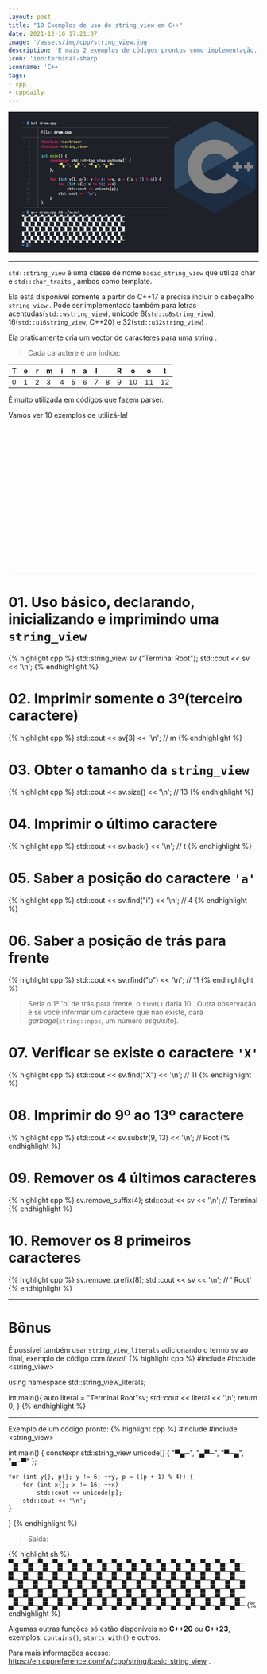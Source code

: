```yaml
---
layout: post
title: "10 Exemplos de uso de string_view em C++"
date: 2021-12-16 17:21:07
image: '/assets/img/cpp/string_view.jpg'
description: 'E mais 2 exemplos de códigos prontos como implementação.'
icon: 'ion:terminal-sharp'
iconname: 'C++'
tags:
- cpp
- cppdaily
---
```


![10 Exemplos de uso de string_view em C++](/assets/img/cpp/string_view.jpg)

---

`std::string_view` é uma classe de nome `basic_string_view` que utiliza char e `std::char_traits` , ambos como template.

Ela está disponível somente a partir do C++17 e precisa incluir o cabeçalho `string_view` . Pode ser implementada também para letras acentudas(`std::wstring_view`), unicode 8(`std::u8string_view`), 16(`std::u16string_view`, C++20) e 32(`std::u32string_view`) .  

Ela praticamente cria um vector de caracteres para uma string .
> Cada caractere é um índice:

| T | e | r | m | i | n | a | l |   | R | o | o | t |
|---|---|---|---|---|---|---|---|---|---|---|---|---|
| 0 | 1 | 2 | 3 | 4 | 5 | 6 | 7 | 8 | 9 | 10 | 11 | 12 |


É muito utilizada em códigos que fazem parser. 

Vamos ver 10 exemplos de utilizá-la!


<!-- SQUARE - GAMES ROOT -->
<script async src="//pagead2.googlesyndication.com/pagead/js/adsbygoogle.js"></script>
<ins class="adsbygoogle"
style="display:inline-block;width:336px;height:280px"
data-ad-client="ca-pub-2838251107855362"
data-ad-slot="5351066970"></ins>
<script>
(adsbygoogle = window.adsbygoogle || []).push({});
</script>

---

# 01. Uso básico, declarando, inicializando e imprimindo uma `string_view`
{% highlight cpp %}
std::string_view sv {"Terminal Root"};
std::cout << sv << '\n';
{% endhighlight %}

# 02. Imprimir somente o 3º(terceiro caractere)
{% highlight cpp %}
std::cout << sv[3] << '\n'; // m
{% endhighlight %}

# 03. Obter o tamanho da `string_view`
{% highlight cpp %}
std::cout << sv.size() << '\n'; // 13
{% endhighlight %}

# 04. Imprimir o último caractere
{% highlight cpp %}
std::cout << sv.back() << '\n'; // t
{% endhighlight %}

# 05. Saber a posição do caractere `'a'`
{% highlight cpp %}
std::cout << sv.find("i") << '\n'; // 4
{% endhighlight %}

# 06. Saber a posição de trás para frente
{% highlight cpp %}
std::cout << sv.rfind("o") << '\n'; // 11
{% endhighlight %}
> Seria o 1º 'o' de trás para frente, o `find()` daria 10 . Outra observação é se você informar um caractere que não existe, dará *garbage*(`string::npos`, um número *esquisito*).

# 07. Verificar se existe o caractere `'X'`
{% highlight cpp %}
std::cout << sv.find("X") << '\n'; // 11
{% endhighlight %}

# 08. Imprimir do 9º ao 13º caractere
{% highlight cpp %}
std::cout << sv.substr(9, 13) << '\n'; // Root
{% endhighlight %}

# 09. Remover os 4 últimos caracteres
{% highlight cpp %}
sv.remove_suffix(4);
std::cout << sv << '\n'; // Terminal
{% endhighlight %}

# 10. Remover os 8 primeiros caracteres
{% highlight cpp %}
sv.remove_prefix(8);
std::cout << sv << '\n'; // ' Root'
{% endhighlight %}

---

# Bônus
É possível também usar `string_view_literals` adicionando o termo `sv` ao final, exemplo de código com *literal*:
{% highlight cpp %}
#include <iostream>
#include <string_view>

using namespace std::string_view_literals;

int main(){
  auto literal = "Terminal Root"sv;
  std::cout << literal << '\n';
  return 0;
}
{% endhighlight %}


<!-- RECTANGLE 2 - OnParagragraph -->
<script async src="//pagead2.googlesyndication.com/pagead/js/adsbygoogle.js"></script>
<ins class="adsbygoogle"
style="display:block; text-align:center;"
data-ad-layout="in-article"
data-ad-format="fluid"
data-ad-client="ca-pub-2838251107855362"
data-ad-slot="8549252987"></ins>
<script>
(adsbygoogle = window.adsbygoogle || []).push({});
</script>

---

Exemplo de um código pronto:
{% highlight cpp %}
#include <iostream>
#include <string_view>
 
int main() {
    constexpr std::string_view unicode[] {
        "▀▄─", "▄▀─", "▀─▄", "▄─▀"
    };
 
    for (int y{}, p{}; y != 6; ++y, p = ((p + 1) % 4)) {
        for (int x{}; x != 16; ++x)
            std::cout << unicode[p];
        std::cout << '\n';
    }
}
{% endhighlight %}
> Saída:

{% highlight sh %}
▀▄─▀▄─▀▄─▀▄─▀▄─▀▄─▀▄─▀▄─▀▄─▀▄─▀▄─▀▄─▀▄─▀▄─▀▄─▀▄─
▄▀─▄▀─▄▀─▄▀─▄▀─▄▀─▄▀─▄▀─▄▀─▄▀─▄▀─▄▀─▄▀─▄▀─▄▀─▄▀─
▀─▄▀─▄▀─▄▀─▄▀─▄▀─▄▀─▄▀─▄▀─▄▀─▄▀─▄▀─▄▀─▄▀─▄▀─▄▀─▄
▄─▀▄─▀▄─▀▄─▀▄─▀▄─▀▄─▀▄─▀▄─▀▄─▀▄─▀▄─▀▄─▀▄─▀▄─▀▄─▀
▀▄─▀▄─▀▄─▀▄─▀▄─▀▄─▀▄─▀▄─▀▄─▀▄─▀▄─▀▄─▀▄─▀▄─▀▄─▀▄─
▄▀─▄▀─▄▀─▄▀─▄▀─▄▀─▄▀─▄▀─▄▀─▄▀─▄▀─▄▀─▄▀─▄▀─▄▀─▄▀─
{% endhighlight %}

Algumas outras funções só estão disponíveis no **C++20** ou **C++23**, exemplos: `contains()`, `starts_with()` e outros.

Para mais informações acesse: <https://en.cppreference.com/w/cpp/string/basic_string_view> .



